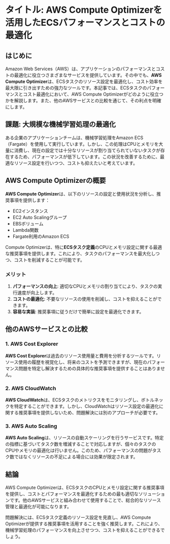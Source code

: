 # タイトル: AWS Compute Optimizerを活用したECSパフォーマンスとコストの最適化

## はじめに

Amazon Web Services（AWS）は、アプリケーションのパフォーマンスとコストの最適化に役立つさまざまなサービスを提供しています。その中でも、**AWS Compute Optimizer**は、ECSタスクのリソース設定を最適化し、コスト効率を最大限に引き出すための強力なツールです。本記事では、ECSタスクのパフォーマンスとコスト最適化において、AWS Compute Optimizerがどのように役立つかを解説します。また、他のAWSサービスとの比較を通じて、その利点を明確にします。

## 課題: 大規模な機械学習処理の最適化

ある企業のアプリケーションチームは、機械学習処理をAmazon ECS（Fargate）を使用して実行しています。しかし、この処理はCPUとメモリを大量に消費し、現在の設定では十分なリソースが割り当てられていないタスクが存在するため、パフォーマンスが低下しています。この状況を改善するために、最適なリソース設定を行いつつ、コストも抑えたいと考えています。

## AWS Compute Optimizerの概要

**AWS Compute Optimizer**は、以下のリソースの設定と使用状況を分析し、推奨事項を提供します：

- EC2インスタンス
- EC2 Auto Scalingグループ
- EBSボリューム
- Lambda関数
- Fargate利用のAmazon ECS

Compute Optimizerは、特に**ECSタスク定義**のCPUとメモリ設定に関する最適な推奨事項を提供します。これにより、タスクのパフォーマンスを最大化しつつ、コストを削減することが可能です。

### メリット

1. **パフォーマンスの向上**: 適切なCPUとメモリの割り当てにより、タスクの実行速度が向上します。
2. **コストの最適化**: 不要なリソースの使用を削減し、コストを抑えることができます。
3. **容易な実装**: 推奨事項に従うだけで簡単に設定を最適化できます。

## 他のAWSサービスとの比較

### 1. AWS Cost Explorer

**AWS Cost Explorer**は過去のリソース使用量と費用を分析するツールです。リソース使用の履歴を視覚化し、将来のコストを予測できますが、現在のパフォーマンス問題を特定し解決するための具体的な推奨事項を提供することはありません。

### 2. AWS CloudWatch

**AWS CloudWatch**は、ECSタスクのメトリクスをモニタリングし、ボトルネックを特定することができます。しかし、CloudWatchはリソース設定の最適化に関する推奨事項を提供しないため、問題解決には別のアプローチが必要です。

### 3. AWS Auto Scaling

**AWS Auto Scaling**は、リソースの自動スケーリングを行うサービスです。特定の指標に基づいてタスク数を増減することで対応しますが、個々のタスクのCPUやメモリの最適化は行いません。このため、パフォーマンスの問題がタスク数ではなくリソースの不足による場合には効果が限定されます。

## 結論

AWS Compute Optimizerは、ECSタスクのCPUとメモリ設定に関する推奨事項を提供し、コストとパフォーマンスを最適化するための最も適切なソリューションです。他のAWSサービスと組み合わせて使用することで、総合的なリソース管理と最適化が可能になります。

問題解決には、ECSタスク定義のリソース設定を見直し、AWS Compute Optimizerが提供する推奨事項を活用することを強く推奨します。これにより、機械学習処理のパフォーマンスを向上させつつ、コストを抑えることができるでしょう。